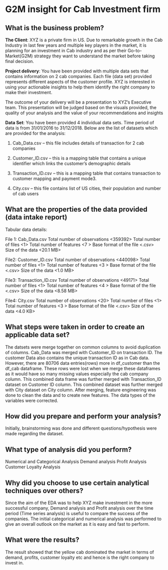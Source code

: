 # G2M insight for Cab Investment firm


## What is the business problem?

**The Client**:
XYZ is a private firm in US. Due to remarkable growth in the Cab Industry in last few years and multiple key players in the market, it is planning for an investment in Cab industry and as per their Go-to-Market(G2M) strategy they want to understand the market before taking final decision.

**Project delivery**:
You have been provided with multiple data sets that contains information on 2 cab companies. Each file (data set) provided represents different aspects of the customer profile. XYZ is interested in using your actionable insights to help them identify the right company to make their investment.

The outcome of your delivery will be a presentation to XYZ’s Executive team. This presentation will be judged based on the visuals provided, the quality of your analysis and the value of your recommendations and insights

**Data Set**:
You have been provided 4 individual data sets. Time period of data is from 31/01/2016 to 31/12/2018.
Below are the list of datasets which are provided for the analysis:

1. Cab_Data.csv – this file includes details of transaction for 2 cab companies

2. Customer_ID.csv – this is a mapping table that contains a unique identifier which links the customer’s demographic details

3. Transaction_ID.csv – this is a mapping table that contains transaction to customer mapping and payment mode3. 

4. City.csv – this file contains list of US cities, their population and number of cab users


## What are the properties of the data provided (data intake report)

Tabular data details:

File 1: Cab_Data.csv
Total number of observations	<359392>
Total number of files	<1>
Total number of features	<7 >
Base format of the file	<.csv>
Size of the data	<20.1 MB>

File2: Customer_ID.csv
Total number of observations	<440098>
Total number of files	<1>
Total number of features	<3 >
Base format of the file	<.csv>
Size of the data	<1.0 MB>

File3: Transaction_ID.csv
Total number of observations	<49171>
Total number of files	<1>
Total number of features	<4 >
Base format of the file	<.csv>
Size of the data	<8.58 MB>

File4: City.csv
Total number of observations	<20>
Total number of files	<1>
Total number of features	<3 >
Base format of the file	<.csv>
Size of the data	<4.0 KB>



## What steps were taken in order to create an applicable data set?

The datsets were merge together on common columns to avoid duplication of columns. Cab_Data was merged with Customer_ID on transaction ID.
The customer Data also contains the unique transaction ID as in Cab data. However, there are 80706 data entries(rows) more in df_customer than the df_cab dataframe. These rows were lost when we merge these dataframes as it would have so many missing values especially the cab company column. This combined data frame was further merged with Transaction_ID dataset on Customer ID column. This combined dataset was further merged with City dataset on City column.
After merging, feature engineering was done to clean the data and to create new features. The data types of the variables were corrected. 

## How did you prepare and perform your analysis?

Initially, brainstorming was done and different questions/hypothesis were made regarding the dataset. 

## What type of analysis did you perform?

Numerical and Categorical Analysis 
Demand analysis 
Profit Analysis
Customer Loyalty Analysis


## Why did you choose to use certain analytical techniques over others?

Since the aim of the EDA was to help XYZ make investment in the more successful company, Demand analysis and Profit analysis over the time period (Time series analysis) is useful to compare the success of the companies. 
The initial categorical and numerical analysis was performed to give an overall outlook on the market as it is easy and fast to perform.

## What were the results?

The result showed that the yellow cab dominated the market in terms of demand, profits, customer loyalty etc and hence is the right company to invest in.
